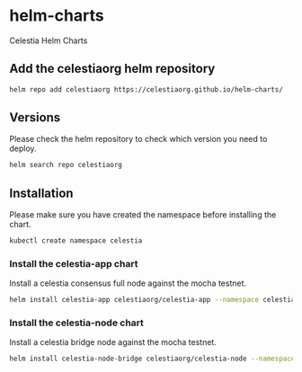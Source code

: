 # helm-charts

Celestia Helm Charts

## Add the celestiaorg helm repository

```bash
helm repo add celestiaorg https://celestiaorg.github.io/helm-charts/
```

## Versions

Please check the helm repository to check which version you need to deploy.

```bash
helm search repo celestiaorg
```

## Installation

Please make sure you have created the namespace before installing the chart.

```bash
kubectl create namespace celestia
```

### Install the celestia-app chart

Install a celestia consensus full node against the mocha testnet.

```bash
helm install celestia-app celestiaorg/celestia-app --namespace celestia --values examples/celestia-node/mocha.yaml
```

### Install the celestia-node chart

Install a celestia bridge node against the mocha testnet.

```bash
helm install celestia-node-bridge celestiaorg/celestia-node --namespace celestia --values examples/celestia-node/mocha.yaml
```
